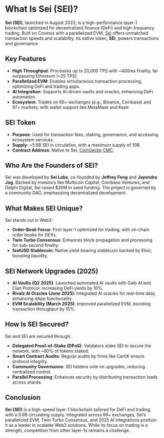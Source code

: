 # What Is Sei (SEI)?

**Sei (SEI)**, launched in August 2023, is a high-performance layer-1 blockchain optimized for decentralized finance (DeFi) and high-frequency trading. Built on Cosmos with a parallelized EVM, [Sei](https://www.sei.io/) offers unmatched transaction speeds and scalability. Its native token, **SEI**, powers transactions and governance. 

## Key Features
- **High Throughput**: Processes up to 20,000 TPS with ~400ms finality, far surpassing Ethereum (~25 TPS).
- **Parallelized EVM**: Enables simultaneous transaction processing, optimizing DeFi and trading apps.
- **AI Integration**: Supports AI-driven vaults and oracles, enhancing DeFi automation.
- **Ecosystem**: Trades on 66+ exchanges (e.g., Binance, Coinbase) and 97+ markets, with wallet support like MetaMask and Keplr.

## SEI Token
- **Purpose**: Used for transaction fees, staking, governance, and accessing ecosystem services.
- **Supply**: ~5.6B SEI in circulation, with a maximum supply of 10B.
- **Contract Address**: Native to Sei; [CoinGecko](https://www.coingecko.com/en/coins/sei) [CMC](https://coinmarketcap.com/currencies/sei/).

## Who Are the Founders of SEI?

Sei was developed by **Sei Labs**, co-founded by **Jeffrey Feng** and **Jayendra Jog**. Backed by investors like Multicoin Capital, Coinbase Ventures, and Delphi Digital, Sei raised $30M in seed funding. The project is governed by a community DAO, emphasizing decentralized development.

## What Makes SEI Unique?

Sei stands out in Web3:
- **Order-Book Focus**: First layer-1 optimized for trading, with on-chain order books for DEXs.
- **Twin Turbo Consensus**: Enhances block propagation and processing for sub-second finality.
- **fastUSD Stablecoin**: Native yield-bearing stablecoin backed by Elixir, boosting liquidity.


## SEI Network Upgrades (2025)
- **AI Vaults (Q2 2025)**: Launched automated AI vaults with Gaib AI and Cian Protocol, increasing DeFi yields by 10%.
- **Rivalz AI Oracles (June 2025)**: Integrated AI oracles for real-time data, enhancing dApp functionality.
- **EVM Scalability (March 2025)**: Improved parallelized EVM, boosting transaction throughput by 15%.

## How Is SEI Secured?

Sei and SEI are secured through:
- **Delegated Proof-of-Stake (DPoS)**: Validators stake SEI to secure the network, with ~60% of tokens staked.
- **Smart Contract Audits**: Regular audits by firms like CertiK ensure protocol integrity.
- **Community Governance**: SEI holders vote on upgrades, reducing centralized control.
- **Parallel Processing**: Enhances security by distributing transaction loads across shards.

## Conclusion

**Sei (SEI)** is a high-speed layer-1 blockchain tailored for DeFi and trading, with a 5.6B circulating supply. Integrated across 66+ exchanges, Sei’s parallelized EVM, Twin Turbo Consensus, and 2025 AI integrations position it as a leader in scalable Web3 solutions. While its focus on trading is a strength, competition from other layer-1s remains a challenge.